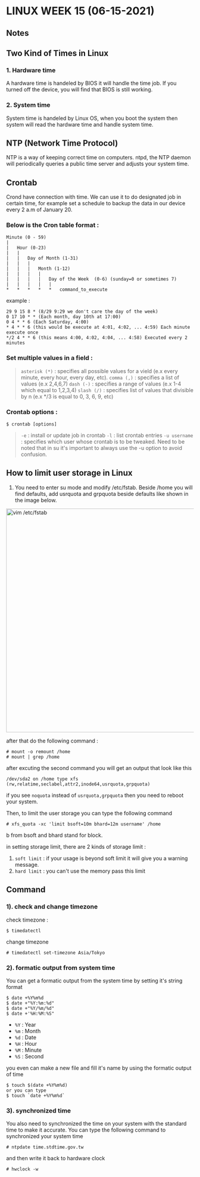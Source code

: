 # LINUX WEEK 15 (06-15-2021)
## Notes
## Two Kind of Times in Linux
### 1. Hardware time
A hardware time is handeled by BIOS it will handle the time job. If you turned off the device, you will find that BIOS is still working.
### 2. System time
System time is handeled by Linux OS, when you boot the system then system will read the hardware time and handle system time.

## NTP (Network Time Protocol)
NTP is a way of keeping correct time on computers. ntpd, the NTP daemon will periodically queries a public time server and adjusts your system time.

## Crontab
Crond have connection with time. We can use it to do designated job in certain time, for example set a schedule to backup the data in our device every 2 a.m of January 20.

### Below is the Cron table format :

```
Minute (0 - 59)
|
|   Hour (0-23)
|   |
|   |   Day of Month (1-31)
|   |   |
|   |   |   Month (1-12)
|   |   |   |
|   |   |   |   Day of the Week  (0-6) (sunday=0 or sometimes 7)
|   |   |   |   |
*   *   *   *   *   command_to_execute
```
example :
```
29 9 15 8 * (8/29 9:29 we don't care the day of the week)
0 17 10 * * (Each month, day 10th at 17:00)
0 4 * * 6 (Each Saturday, 4:00)
* 4 * * 6 (this would be execute at 4:01, 4:02, ... 4:59) Each minute execute once
*/2 4 * * 6 (this means 4:00, 4:02, 4:04, ... 4:58) Executed every 2 minutes
```

### Set multiple values in a field :
 > `asterisk (*)` : specifies all possible values for a vield (e.x every minute, every hour, every day, etc).
 > `comma (,)` : specifies a list of values (e.x 2,4,6,7)
 > `dash (-)` : specifies a range of values (e.x 1-4 which equal to 1,2,3,4)
 > `slash (/)` : specifies list of values that divisible by n (e.x */3 is equal to 0, 3, 6, 9, etc)

### Crontab options :
```
$ crontab [options]
```
 > `-e` : install or update job in crontab
 > `-l` : list crontab entries
 > `-u username` : specifies which user whose crontab is to be tweaked. Need to be noted that in su it's important to always use the -u option to avoid confusion.

## How to limit user storage in Linux
1. You need to enter su mode and modify /etc/fstab. Beside /home you will find defaults, add usrquota and grpquota beside defaults like shown in the image below.

<img src="vim.PNG" alt="vim /etc/fstab" title="vim /etc/fstab" width="600"><br>

after that do the following command :

```
# mount -o remount /home
# mount | grep /home
```

after excuting the second command you will get an output that look like this

```
/dev/sda2 on /home type xfs (rw,relatime,seclabel,attr2,inode64,usrquota,grpquota)
```

if you see `noquota` instead of `usrquota,grpquota` then you need to reboot your system.

Then, to limit the user storage you can type the following command

```
# xfs_quota -xc 'limit bsoft=10m bhard=12m username' /home
```
b from bsoft and bhard stand for block.

in setting storage limit, there are 2 kinds of storage limit :
1. `soft limit` : if your usage is beyond soft limit it will give you a warning message.
2. `hard limit` : you can't use the memory pass this limit

## Command

### 1). check and change timezone
check timezone :
```
$ timedatectl
```

change timezone
```
# timedatectl set-timezone Asia/Tokyo
```

### 2). formatic output from system time
You can get a formatic output from the system time by setting it's string format
```
$ date +%Y%m%d
$ date +"%Y:%m:%d"
$ date +"%Y/%m/%d"
$ date +'%H:%M:%S"
```

* `%Y` : Year
* `%m` : Month
* `%d` : Date
* `%H` : Hour
* `%M` : Minute
* `%S` : Second

you even can make a new file and fill it's name by using the formatic output of time
```
$ touch $(date +%Y%m%d)
or you can type
$ touch `date +%Y%m%d`
```

### 3). synchronized time
You also need to synchronized the time on your system with the standard time to make it accurate. You can type the following command to synchronized your system time
```
# ntpdate time.stdtime.gov.tw
```
and then write it back to hardware clock
```
# hwclock -w
```